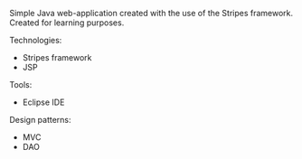 Simple Java web-application created with the use of the Stripes framework. Created for learning purposes.

Technologies:
- Stripes framework
- JSP

Tools:
- Eclipse IDE

Design patterns:
- MVC
- DAO
